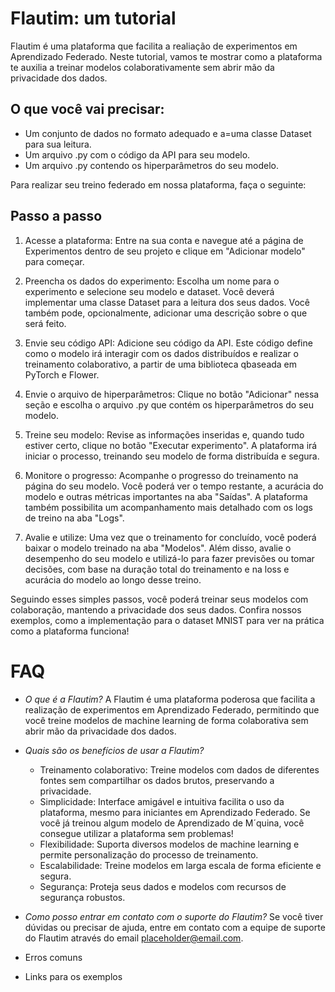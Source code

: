 # Flautim: um tutorial

Flautim é uma plataforma que facilita a realiação de experimentos em Aprendizado Federado. Neste tutorial, vamos te mostrar como a plataforma te auxilia a treinar modelos colaborativamente sem abrir mão da privacidade dos dados.

## O que você vai precisar:

- Um conjunto de dados no formato adequado e a=uma classe Dataset para sua leitura.
- Um arquivo .py com o código da API para seu modelo.
- Um arquivo .py contendo os hiperparâmetros do seu modelo.

Para realizar seu treino federado em nossa plataforma, faça o seguinte:

## Passo a passo

1) Acesse a plataforma: Entre na sua conta e navegue até a página de Experimentos dentro de seu projeto e clique em "Adicionar modelo" para começar.

2) Preencha os dados do experimento: Escolha um nome para o experimento e selecione seu modelo e dataset. Você deverá implementar uma classe Dataset para a leitura dos seus dados. Você também pode, opcionalmente, adicionar uma descrição sobre o que será feito.

3) Envie seu código API: Adicione seu código da API. Este código define como o modelo irá interagir com os dados distribuídos e realizar o treinamento colaborativo, a partir de uma biblioteca qbaseada em PyTorch e Flower.

4) Envie o arquivo de hiperparâmetros: Clique no botão "Adicionar" nessa seção e escolha o arquivo .py que contém os hiperparâmetros do seu modelo.

5) Treine seu modelo: Revise as informações inseridas e, quando tudo estiver certo, clique no botão "Executar experimento". A plataforma irá iniciar o processo, treinando seu modelo de forma distribuída e segura.

6) Monitore o progresso: Acompanhe o progresso do treinamento na página do seu modelo. Você poderá ver o tempo restante, a acurácia do modelo e outras métricas importantes na aba "Saídas". A plataforma também possibilita um acompanhamento mais detalhado com os logs de treino na aba "Logs". 

7) Avalie e utilize: Uma vez que o treinamento for concluído, você poderá baixar o modelo treinado na aba "Modelos". Além disso, avalie o desempenho do seu modelo e utilizá-lo para fazer previsões ou tomar decisões, com base na duração total do treinamento e na loss e acurácia do modelo ao longo desse treino.

Seguindo esses simples passos, você poderá treinar seus modelos com colaboração, mantendo a privacidade dos seus dados. Confira nossos exemplos, como a implementação para o dataset MNIST para ver na prática como a plataforma funciona!


# FAQ

- *O que é a Flautim?*
    A Flautim é uma plataforma poderosa que facilita a realização de experimentos em Aprendizado Federado, permitindo que você treine modelos de machine learning de forma colaborativa sem abrir mão da privacidade dos dados.

- *Quais são os benefícios de usar a Flautim?*
    - Treinamento colaborativo: Treine modelos com dados de diferentes fontes sem compartilhar os dados brutos, preservando a privacidade.
    - Simplicidade: Interface amigável e intuitiva facilita o uso da plataforma, mesmo para iniciantes em Aprendizado Federado. Se você já treinou algum modelo de Aprendizado de M´quina, você consegue utilizar a plataforma sem problemas!
    - Flexibilidade: Suporta diversos modelos de machine learning e permite personalização do processo de treinamento.
    - Escalabilidade: Treine modelos em larga escala de forma eficiente e segura.
    - Segurança: Proteja seus dados e modelos com recursos de segurança robustos.

- *Como posso entrar em contato com o suporte do Flautim?*
    Se você tiver dúvidas ou precisar de ajuda, entre em contato com a equipe de suporte do Flautim através do email placeholder@email.com.

- Erros comuns
- Links para os exemplos

